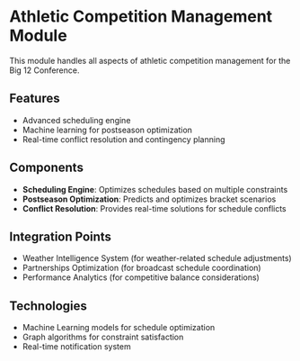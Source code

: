 # Athletic Competition Management Module

This module handles all aspects of athletic competition management for the Big 12 Conference.

## Features

- Advanced scheduling engine
- Machine learning for postseason optimization
- Real-time conflict resolution and contingency planning

## Components

- **Scheduling Engine**: Optimizes schedules based on multiple constraints
- **Postseason Optimization**: Predicts and optimizes bracket scenarios
- **Conflict Resolution**: Provides real-time solutions for schedule conflicts

## Integration Points

- Weather Intelligence System (for weather-related schedule adjustments)
- Partnerships Optimization (for broadcast schedule coordination)
- Performance Analytics (for competitive balance considerations)

## Technologies

- Machine Learning models for schedule optimization
- Graph algorithms for constraint satisfaction
- Real-time notification system
